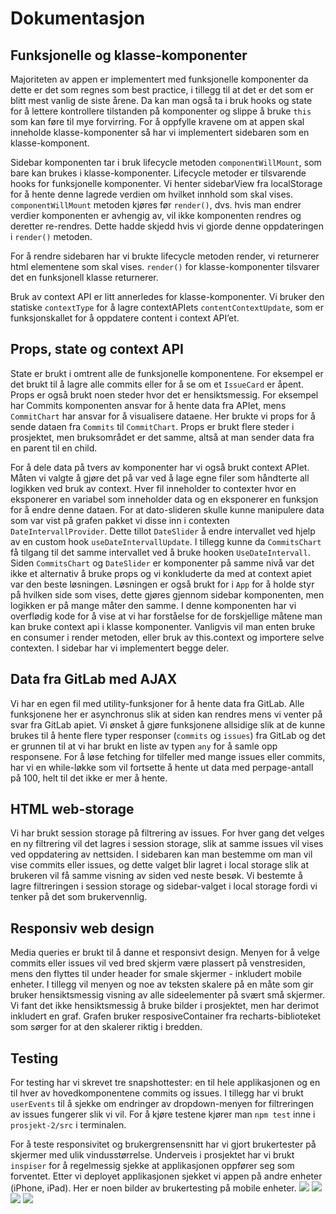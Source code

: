 # Dokumentasjon
## Funksjonelle og klasse-komponenter
Majoriteten av appen er implementert med funksjonelle komponenter da dette er det som regnes som best practice, i tillegg til at det er det som er blitt mest vanlig de siste årene. Da kan man også ta i bruk hooks og state for å lettere kontrollere tilstanden på komponenter og slippe å bruke `this` som kan føre til mye forvirring. For å oppfylle kravene om at appen skal inneholde klasse-komponenter så har vi implementert sidebaren som en klasse-komponent. 

Sidebar komponenten tar i bruk lifecycle metoden `componentWillMount`, som bare kan brukes i klasse-komponenter. Lifecycle metoder er tilsvarende hooks for funksjonelle komponenter. Vi henter sidebarView fra localStorage for å hente denne lagrede verdien om hvilket innhold som skal vises. `componentWillMount` metoden kjøres før `render()`, dvs. hvis man endrer verdier komponenten er avhengig av, vil ikke komponenten rendres og deretter re-rendres. Dette hadde skjedd hvis vi gjorde denne oppdateringen i `render()` metoden.

For å rendre sidebaren har vi brukte lifecycle metoden render, vi returnerer html elementene som skal vises. `render()` for klasse-komponenter tilsvarer det en funksjonell klasse returnerer.

Bruk av context API er litt annerledes for klasse-komponenter. Vi bruker den statiske `contextType` for å lagre contextAPIets `contentContextUpdate`, som er funksjonskallet for å oppdatere content i context API’et.


## Props, state og context API
State er brukt i omtrent alle de funksjonelle komponentene. For eksempel er det brukt til å lagre alle commits eller for å se om et `IssueCard` er åpent. Props er også brukt noen steder hvor det er hensiktsmessig. For eksempel har Commits komponenten ansvar for å hente data fra APIet, mens `CommitChart` har ansvar for å visualisere dataene. Her brukte vi props for å sende dataen fra `Commits` til `CommitChart`. Props er brukt flere steder i prosjektet, men bruksområdet er det samme, altså at man sender data fra en parent til en child.

For å dele data på tvers av komponenter har vi også brukt context APIet. Måten vi valgte å gjøre det på var ved å lage egne filer som håndterte all logikken ved bruk av context. Hver fil inneholder to contexter hvor en eksponerer en variabel som inneholder data og en eksponerer en funksjon for å endre denne dataen. For at dato-slideren skulle kunne manipulere data som var vist på grafen pakket vi disse inn i contexten `DateIntervallProvider`. Dette tillot `DateSlider` å endre intervallet ved hjelp av en custom hook `useDateIntervallUpdate`. I tillegg kunne da `CommitsChart` få tilgang til det samme intervallet ved å bruke hooken `UseDateIntervall`. Siden `CommitsChart` og `DateSlider` er komponenter på samme nivå var det ikke et alternativ å bruke props og vi konkluderte da med at context apiet var den beste løsningen.
Løsningen er også brukt for i `App` for å holde styr på hvilken side som vises, dette gjøres gjennom sidebar komponenten, men logikken er på mange måter den samme. I denne komponenten har vi overflødig kode for å vise at vi har forståelse for de forskjellige måtene man kan bruke context api i klasse komponenter. Vanligvis vil man enten bruke en consumer i render metoden, eller bruk av this.context og importere selve contexten. I sidebar har vi implementert begge deler.



## Data fra GitLab med AJAX
Vi har en egen fil med utility-funksjoner for å hente data fra GitLab. Alle funksjonene her er asynchronus slik at siden kan rendres mens vi venter på svar fra GitLab apiet. Vi ønsket å gjøre funksjonene allsidige slik at de kunne brukes til å hente flere typer responser (`commits` og `issues`) fra GitLab og det er grunnen til at vi har brukt en liste av typen `any` for å samle opp responsene. For å løse fetching for tilfeller med mange issues eller commits,  har vi en while-løkke som vil fortsette å hente ut data med perpage-antall på 100, helt til det ikke er mer å hente.


## HTML web-storage
Vi har brukt session storage på filtrering av issues. For hver gang det velges en ny filtrering vil det lagres i session storage, slik at samme issues vil vises ved oppdatering av nettsiden. I sidebaren kan man bestemme om man vil vise commits eller issues, og dette valget blir lagret i local storage slik at brukeren vil få samme visning av siden ved neste besøk. Vi bestemte å lagre filtreringen i session storage og sidebar-valget i local storage fordi vi tenker på det som brukervennlig.

## Responsiv web design
Media queries er brukt til å danne et responsivt design. Menyen for å velge commits eller issues vil ved bred skjerm være plassert på venstresiden, mens den flyttes til under header for smale skjermer - inkludert mobile enheter. I tillegg vil menyen og noe av teksten skalere på en måte som gir bruker hensiktsmessig visning av alle sideelementer på svært små skjermer. Vi fant det ikke hensiktsmessig å bruke bilder i prosjektet, men har derimot inkludert en graf. Grafen bruker resposiveContainer fra recharts-biblioteket som sørger for at den skalerer riktig i bredden. 

## Testing
For testing har vi skrevet tre snapshottester: en til hele applikasjonen og en til hver av hovedkomponentene commits og issues. I tillegg har vi brukt `userEvents` til å sjekke om endringer av dropdown-menyen for filtreringen av issues fungerer slik vi vil. For å kjøre testene kjører man `npm test` inne i `prosjekt-2/src` i terminalen.

For å teste responsivitet og brukergrensensnitt har vi gjort brukertester på skjermer med ulik vindusstørrelse. Underveis i prosjektet har vi brukt `inspiser` for å regelmessig sjekke at applikasjonen oppfører seg som forventet. Etter vi deployet applikasjonen sjekket vi appen på andre enheter (iPhone, iPad). Her er noen bilder av brukertesting på mobile enheter. 
![](testImages/iphone_test1.png)
![](testImages/iphone_test2.png)
![](testImages/test_ipad.png)
![](testImages/test_ipad2.png) 
